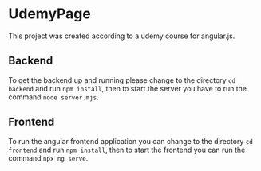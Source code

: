 # UdemyPage

This project was created according to a udemy course for angular.js.

## Backend

To get the backend up and running please change to the directory `cd backend` and run `npm install`, then to start the server you have to run the command `node server.mjs`.

## Frontend

To run the angular frontend application you can change to the directory `cd frontend` and run `npm install`, then to start the frontend you can run the command `npx ng serve`.
